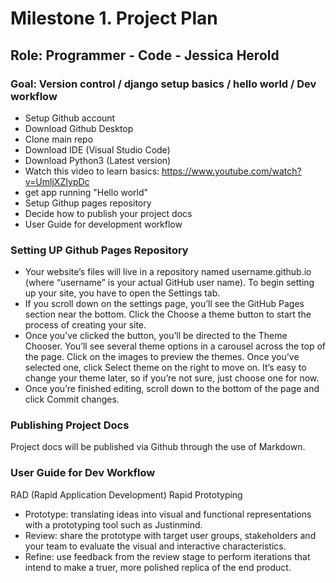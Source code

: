 # Milestone 1. Project Plan

## Role: Programmer - Code - Jessica Herold

### Goal: Version control / django setup basics / hello world / Dev workflow

* Setup Github account
* Download Github Desktop
* Clone main repo
* Download IDE (Visual Studio Code) 
* Download Python3 (Latest version)
* Watch this video to learn basics: https://www.youtube.com/watch?v=UmljXZIypDc
* get app running "Hello world"
* Setup Githup pages repository
* Decide how to publish your project docs
* User Guide for development workflow

### Setting UP Github Pages Repository 
* Your website’s files will live in a repository named username.github.io (where “username” is your actual GitHub user name). To begin setting up your site, you have to open the Settings tab.
* If you scroll down on the settings page, you’ll see the GitHub Pages section near the bottom. Click the Choose a theme button to start the process of creating your site.
* Once you’ve clicked the button, you’ll be directed to the Theme Chooser. You’ll see several theme options in a carousel across the top of the page. Click on the images to preview the themes. Once you’ve selected one, click Select theme on the right to move on. It’s easy to change your theme later, so if you’re not sure, just choose one for now.
* Once you’re finished editing, scroll down to the bottom of the page and click Commit changes.

### Publishing Project Docs
Project docs will be published via Github through the use of Markdown. 

### User Guide for Dev Workflow
RAD (Rapid Application Development)
Rapid Prototyping
* Prototype: translating ideas into visual and functional representations with a prototyping tool such as Justinmind.
* Review: share the prototype with target user groups, stakeholders and your team to evaluate the visual and interactive characteristics.
* Refine: use feedback from the review stage to perform iterations that intend to make a truer, more polished replica of the end product.



